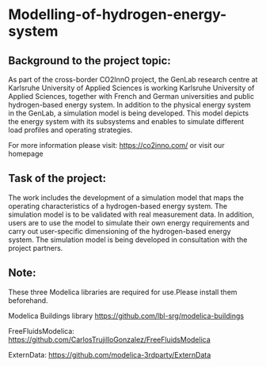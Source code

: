 # Modelling-of-hydrogen-energy-system

## Background to the project topic:

As part of the cross-border CO2InnO project, the GenLab research centre at Karlsruhe University of Applied Sciences is working
Karlsruhe University of Applied Sciences, together with French and German universities and public
hydrogen-based energy system. In addition to the physical energy system in the GenLab,
a simulation model is being developed. This model depicts the energy system with its subsystems and enables
to simulate different load profiles and operating strategies.

For more information please visit: https://co2inno.com/ or visit our homepage


## Task of the project:

The work includes the development of a simulation model that maps the operating characteristics of a hydrogen-based energy system.
The simulation model is to be validated with real measurement data.
In addition, users are to use the model to simulate their own energy requirements
and carry out user-specific dimensioning of the hydrogen-based energy system.
The simulation model is being developed in consultation with the project partners. 

## Note:

These three Modelica libraries are required for use.Please install them beforehand.

Modelica Buildings library https://github.com/lbl-srg/modelica-buildings

FreeFluidsModelica: https://github.com/CarlosTrujilloGonzalez/FreeFluidsModelica

ExternData: https://github.com/modelica-3rdparty/ExternData
